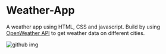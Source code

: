 # Weather-App
A weather app using HTML, CSS and javascript. Build by using [OpenWeather API](https://openweathermap.org/current) to get weather data on different cities.

![github img](https://user-images.githubusercontent.com/75829770/145710129-42b4e0d3-fd9d-4518-a09b-fb7853e0c360.jpg)
